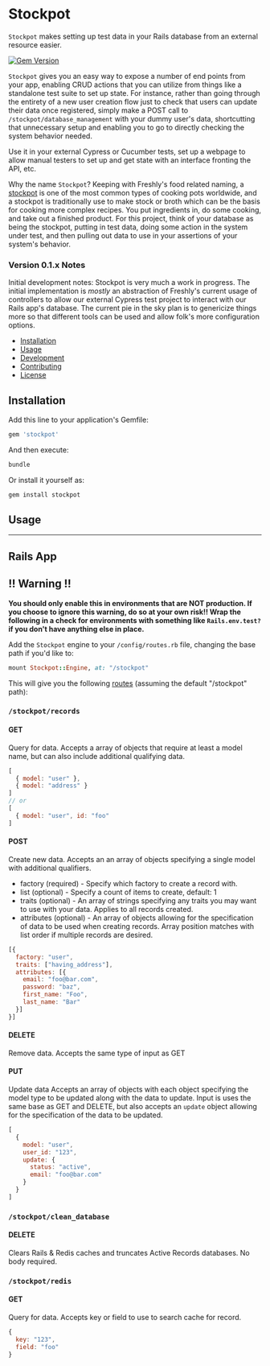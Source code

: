 
# Stockpot

`Stockpot` makes setting up test data in your Rails database from an external resource easier.

[![Gem Version](https://badge.fury.io/rb/stockpot.svg)](https://badge.fury.io/rb/stockpot)
<!-- [![Build Status](https://semaphoreci.com/api/v1/freshly/stockpot/branches/master/badge.svg)](https://semaphoreci.com/freshly/stockpot)
[![Maintainability](TODO)](https://codeclimate.com/github/Freshly/stockpot/maintainability)
[![Test Coverage](TODO)](https://codeclimate.com/github/Freshly/stockpot/test_coverage) -->

`Stockpot` gives you an easy way to expose a number of end points from your app, enabling CRUD actions that you can utilize from things like a standalone test suite to set up state. For instance, rather than going through the entirety of a new user creation flow just to check that users can update their data once registered, simply make a POST call to `/stockpot/database_management` with your dummy user's data, shortcutting that unnecessary setup and enabling you to go to directly checking the system behavior needed.

Use it in your external Cypress or Cucumber tests, set up a webpage to allow manual testers to set up and get state with an interface fronting the API, etc.

Why the name `Stockpot`? Keeping with Freshly's food related naming, a [stockpot](https://en.wikipedia.org/wiki/Stock_pot) is one of the most common types of cooking pots worldwide, and a stockpot is traditionally use to make stock or broth which can be the basis for cooking more complex recipes. You put ingredients in, do some cooking, and take out a finished product. For this project, think of your database as being the stockpot, putting in test data, doing some action in the system under test, and then pulling out data to use in your assertions of your system's behavior.

### Version 0.1.x Notes

Initial development notes: Stockpot is very much a work in progress. The initial implementation is _mostly_ an abstraction of Freshly's current usage of controllers to allow our external Cypress test project to interact with our Rails app's database. The current pie in the sky plan is to genericize things more so that different tools can be used and allow folk's more configuration options.

* [Installation](#installation)
* [Usage](#usage)
* [Development](#development)
* [Contributing](#contributing)
* [License](#license)

## Installation

Add this line to your application's Gemfile:

```ruby
gem 'stockpot'
```

And then execute:

```bash
bundle
```

Or install it yourself as:

```bash
gem install stockpot
```

## Usage
---

## Rails App

## !! Warning !!

**You should only enable this in environments that are **NOT** production. If you choose to ignore this warning, do so at your own risk!! Wrap the following in a check for environments with something like `Rails.env.test?` if you don't have anything else in place.**

Add the `Stockpot` engine to your `/config/routes.rb` file, changing the base path if you'd like to:

```ruby
mount Stockpot::Engine, at: "/stockpot"
```

This will give you the following [routes](/config/routes.rb) (assuming the default "/stockpot" path):

### `/stockpot/records`

#### GET

Query for data. Accepts a array of objects that require at least a model name, but can also include additional qualifying data.

```javascript
[
  { model: "user" },
  { model: "address" }
]
// or
[
  { model: "user", id: "foo"
]
```

#### POST

Create new data. Accepts an an array of objects specifying a single model with additional qualifiers.

* factory (required) - Specify which factory to create a record with.
* list (optional) - Specify a count of items to create, default: 1
* traits (optional) - An array of strings specifying any traits you may want to use with your data. Applies to all records created.
* attributes (optional) - An array of objects allowing for the specification of data to be used when creating records. Array position matches with list order if multiple records are desired.

```javascript
[{
  factory: "user",
  traits: ["having_address"],
  attributes: [{
    email: "foo@bar.com",
    password: "baz",
    first_name: "Foo",
    last_name: "Bar"
  }]
}]
```

#### DELETE

Remove data. Accepts the same type of input as GET

#### PUT

Update data Accepts an array of objects with each object specifying the model type to be updated along with the data to update. Input is uses the same base as GET and DELETE, but also accepts an `update` object allowing for the specification of the data to be updated.

```javascript
[
  {
    model: "user",
    user_id: "123",
    update: {
      status: "active",
      email: "foo@bar.com"
    }
  }
]
```

### `/stockpot/clean_database`

#### DELETE

Clears Rails & Redis caches and truncates Active Records databases. No body required.

### `/stockpot/redis`

#### GET

Query for data. Accepts key or field to use to search cache for record.

```javascript
{
  key: "123",
  field: "foo"
}